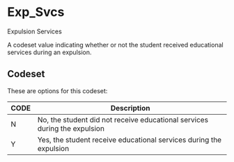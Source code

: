 
# Exp_Svcs

Expulsion Services

A codeset value indicating whether or not the student received educational services during an expulsion.

## Codeset

These are options for this codeset:

| CODE   | Description                                                               |
|--------|---------------------------------------------------------------------------|
| N      | No, the student did not receive educational services during the expulsion |
| Y      | Yes, the student receive educational services during the expulsion        |

    